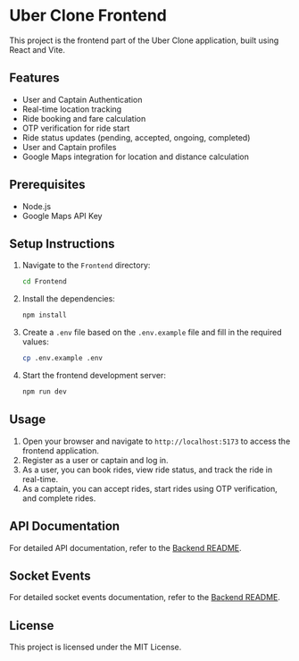# Uber Clone Frontend

This project is the frontend part of the Uber Clone application, built using React and Vite.

## Features

- User and Captain Authentication
- Real-time location tracking
- Ride booking and fare calculation
- OTP verification for ride start
- Ride status updates (pending, accepted, ongoing, completed)
- User and Captain profiles
- Google Maps integration for location and distance calculation

## Prerequisites

- Node.js
- Google Maps API Key

## Setup Instructions

1. Navigate to the `Frontend` directory:
   ```bash
   cd Frontend
   ```

2. Install the dependencies:
   ```bash
   npm install
   ```

3. Create a `.env` file based on the `.env.example` file and fill in the required values:
   ```bash
   cp .env.example .env
   ```

4. Start the frontend development server:
   ```bash
   npm run dev
   ```

## Usage

1. Open your browser and navigate to `http://localhost:5173` to access the frontend application.
2. Register as a user or captain and log in.
3. As a user, you can book rides, view ride status, and track the ride in real-time.
4. As a captain, you can accept rides, start rides using OTP verification, and complete rides.

## API Documentation

For detailed API documentation, refer to the [Backend README](../Backend/README.md).

## Socket Events

For detailed socket events documentation, refer to the [Backend README](../Backend/README.md).

## License

This project is licensed under the MIT License.
